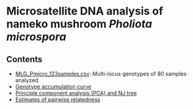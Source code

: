 # Microsatellite DNA analysis of nameko mushroom <i>Pholiota microspora</i>

## Contents

* [MLG_Pmicro_123samples.csv](MLG_Pmicro_123samples.csv): Multi-locus genotypes of 80 samples analyzed
* [Genotype accumulation curve](GenotypeAccum.md)
* [Principle component analysis (PCA) and NJ tree](PCA.NJ.Phmi.md)
* [Estimates of pairwise relatedness](Relatedness.Phmi.md)
